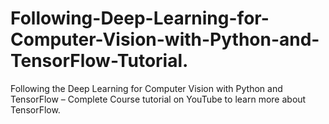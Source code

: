 # Following-Deep-Learning-for-Computer-Vision-with-Python-and-TensorFlow-Tutorial.
Following the Deep Learning for Computer Vision with Python and TensorFlow – Complete Course tutorial on YouTube to learn more about TensorFlow.
